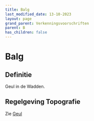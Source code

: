 ```yaml
---
title: Balg
last_modified_date: 13-10-2023
layout: page
grand_parent: Verkenningsvoorschriften
parent: B
has_children: false
---
```


Balg
====

## Definitie

Geul in de Wadden.

## Regelgeving Topografie

Zie [Geul](../../G/Geul/Geul.html)
